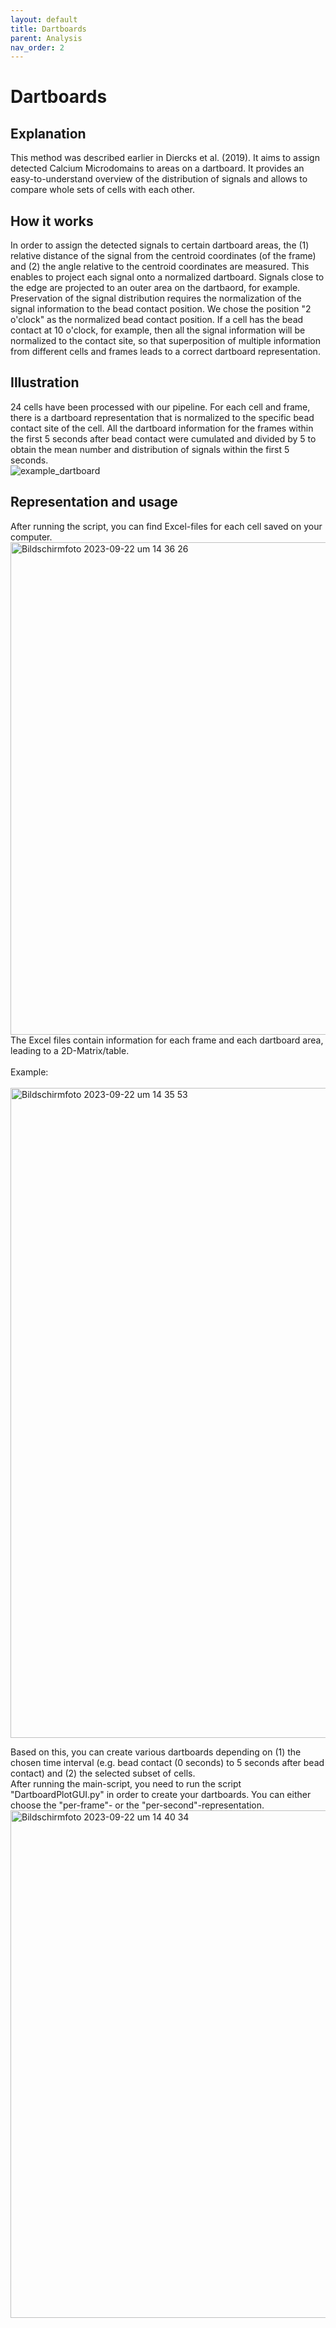 ```yaml
---
layout: default
title: Dartboards
parent: Analysis
nav_order: 2
---
```


# Dartboards

## Explanation
This method was described earlier in Diercks et al. (2019). It aims to assign detected Calcium Microdomains to areas on 
a dartboard. It provides an easy-to-understand overview of the distribution of signals and allows to compare whole sets of
cells with each other. 

## How it works
In order to assign the detected signals to certain dartboard areas, the (1) relative distance of the signal from the centroid coordinates (of the frame) and (2) the angle relative to the centroid coordinates are measured. This enables to project each signal onto a normalized dartboard. Signals close to the edge are projected to an outer area on the dartbaord, for example. Preservation of the signal distribution requires the normalization of the signal information to the bead contact position. 
We chose the position "2 o'clock" as the normalized bead contact position. If a cell has the bead contact at 10 o'clock, for example, then all the signal information will be normalized to the contact site, so that superposition of multiple information from different cells and frames leads to a correct dartboard representation. 


## Illustration
24 cells have been processed with our pipeline. For each cell and frame, there is a dartboard representation that is normalized to the specific bead contact site of the cell. All the dartboard information for the frames within the first 5 seconds after bead contact were cumulated and divided by 5 to obtain the mean number and distribution of signals within the first 5 seconds. 
<br>
![example_dartboard](https://github.com/IPMI-ICNS-UKE/DARTS/assets/127941319/b1753f83-e811-49e9-834b-4d7aa9f6940d)
<br>
## Representation and usage 
After running the script, you can find Excel-files for each cell saved on your computer. 
<br>
<img width="788" alt="Bildschirmfoto 2023-09-22 um 14 36 26" src="https://github.com/IPMI-ICNS-UKE/DARTS/assets/127941319/57df4af1-342f-4710-bfac-4a08ea962391">
<br>
The Excel files contain information for each frame and each dartboard area, leading to a 2D-Matrix/table. 
<br>
<br>
Example: 
<br>
<br>
<img width="1040" alt="Bildschirmfoto 2023-09-22 um 14 35 53" src="https://github.com/IPMI-ICNS-UKE/DARTS/assets/127941319/e806567c-7c10-4114-a0eb-6a2341d62b30">
<br>

Based on this, you can create various dartboards depending on (1) the chosen time interval (e.g. bead contact (0 seconds) to 5 seconds after bead contact) and (2) the selected subset of cells.  
After running the main-script, you need to run the script "DartboardPlotGUI.py" in order to create your dartboards. You can either choose the "per-frame"- or the "per-second"-representation. 
<br>
<img width="812" alt="Bildschirmfoto 2023-09-22 um 14 40 34" src="https://github.com/IPMI-ICNS-UKE/DARTS/assets/127941319/815f002d-aac1-439a-8c1c-b14442b06a26">





